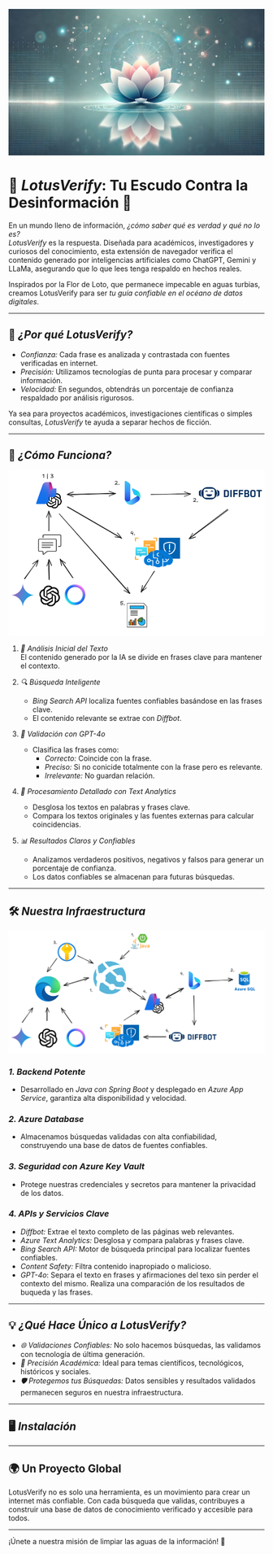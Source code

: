 ![Descripción de la imagen](img/lotus.jpeg)
# 🌸 *LotusVerify*: Tu Escudo Contra la Desinformación 🌸

En un mundo lleno de información, *¿cómo saber qué es verdad y qué no lo es?*  
*LotusVerify* es la respuesta. Diseñada para académicos, investigadores y curiosos del conocimiento, esta extensión de navegador verifica el contenido generado por inteligencias artificiales como ChatGPT, Gemini y LLaMa, asegurando que lo que lees tenga respaldo en hechos reales.  

Inspirados por la Flor de Loto, que permanece impecable en aguas turbias, creamos LotusVerify para ser *tu guía confiable en el océano de datos digitales*.  

---

## 🚀 *¿Por qué LotusVerify?*  

- *Confianza:* Cada frase es analizada y contrastada con fuentes verificadas en internet.  
- *Precisión:* Utilizamos tecnologías de punta para procesar y comparar información.  
- *Velocidad:* En segundos, obtendrás un porcentaje de confianza respaldado por análisis rigurosos.  

Ya sea para proyectos académicos, investigaciones científicas o simples consultas, *LotusVerify* te ayuda a separar hechos de ficción.  

---

## 🧠 *¿Cómo Funciona?*
![Descripción de la imagen](img/como-funciona.png)

1. *📜 Análisis Inicial del Texto*  
   El contenido generado por la IA se divide en frases clave para mantener el contexto.  

2. *🔍 Búsqueda Inteligente*  
   - *Bing Search API* localiza fuentes confiables basándose en las frases clave.  
   - El contenido relevante se extrae con *Diffbot*.  

3. *🤖 Validación con GPT-4o*  
   - Clasifica las frases como:  
     - *Correcto:* Coincide con la frase.  
     - *Preciso:* Si no conicide totalmente con la frase pero es relevante.  
     - *Irrelevante:* No guardan relación.  

4. *🔑 Procesamiento Detallado con Text Analytics*  
   - Desglosa los textos en palabras y frases clave.  
   - Compara los textos originales y las fuentes externas para calcular coincidencias.  

5. *📊 Resultados Claros y Confiables*  
   - Analizamos verdaderos positivos, negativos y falsos para generar un porcentaje de confianza.  
   - Los datos confiables se almacenan para futuras búsquedas.  

---

## 🛠 *Nuestra Infraestructura*
![Descripción de la imagen](img/infraestructura1.png)

### *1. Backend Potente*  
- Desarrollado en *Java con Spring Boot* y desplegado en *Azure App Service*, garantiza alta disponibilidad y velocidad.  

### *2. Azure Database*
- Almacenamos búsquedas validadas con alta confiabilidad, construyendo una base de datos de fuentes confiables.  

### *3. Seguridad con Azure Key Vault*  
- Protege nuestras credenciales y secretos para mantener la privacidad de los datos.  

### *4. APIs y Servicios Clave*  
- *Diffbot:* Extrae el texto completo de las páginas web relevantes.  
- *Azure Text Analytics:* Desglosa y compara palabras y frases clave.  
- *Bing Search API:* Motor de búsqueda principal para localizar fuentes confiables.  
- *Content Safety:* Filtra contenido inapropiado o malicioso.  
- *GPT-4o*: Separa el texto en frases y afirmaciones del texo sin perder el contexto del mismo. Realiza una comparación de los resultados de buqueda y las frases.

---

## 💡 *¿Qué Hace Único a LotusVerify?*  

- *🌐 Validaciones Confiables:* No solo hacemos búsquedas, las validamos con tecnología de última generación.  
- *📖 Precisión Académica:* Ideal para temas científicos, tecnológicos, históricos y sociales.  
- *🛡 Protegemos tus Búsquedas:* Datos sensibles y resultados validados permanecen seguros en nuestra infraestructura.  

---

## 🖥 *Instalación*

---

## 🌍 Un Proyecto Global

LotusVerify no es solo una herramienta, es un movimiento para crear un internet más confiable. Con cada búsqueda que validas, contribuyes a construir una base de datos de conocimiento verificado y accesible para todos.

---

¡Únete a nuestra misión de limpiar las aguas de la información! 🌸